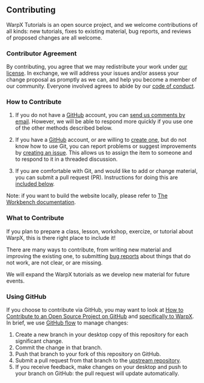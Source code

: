 ## Contributing

WarpX Tutorials is an open source project, and we welcome contributions of all kinds: 
new tutorials, fixes to existing material, bug reports, and reviews of proposed changes are all
welcome.

### Contributor Agreement

By contributing, you agree that we may redistribute your work under [our
license](LICENSE.md). In exchange, we will address your issues and/or assess
your change proposal as promptly as we can, and help you become a member of our
community. Everyone involved agrees to abide by our [code of conduct](CODE_OF_CONDUCT.md).

### How to Contribute

1. If you do not have a [GitHub][github] account, you can [send us comments by
   email][contact]. However, we will be able to respond more quickly if you use
   one of the other methods described below.

2. If you have a [GitHub][github] account, or are willing to [create
   one][github-join], but do not know how to use Git, you can report problems
   or suggest improvements by [creating an issue][repo-issues]. This allows us
   to assign the item to someone and to respond to it in a threaded discussion.

3. If you are comfortable with Git, and would like to add or change material,
   you can submit a pull request (PR). Instructions for doing this are
   [included below](#using-github). 

Note: if you want to build the website locally, please refer to [The Workbench
documentation][template-doc].

### What to Contribute

If you plan to prepare a class, lesson, workshop, exercize, or tutorial about WarpX, 
this is there right place to include it!

There are many ways to contribute, from writing new material and improving the
existing one, to submitting [bug reports][repo-issues] about things that do not work, are not clear, or are missing.

We will expand the WarpX tutorials as we develop new material for future events. 

### Using GitHub

If you choose to contribute via GitHub, you may want to look at [How to
Contribute to an Open Source Project on GitHub][how-contribute] and 
[specifically to WarpX][warpx-how-contribute]. In brief, we
use [GitHub flow][github-flow] to manage changes:  

1. Create a new branch in your desktop copy of this repository for each
   significant change.
2. Commit the change in that branch.
3. Push that branch to your fork of this repository on GitHub.
4. Submit a pull request from that branch to the [upstream repository][repo].
5. If you receive feedback, make changes on your desktop and push to your
   branch on GitHub: the pull request will update automatically.


[repo]: https://github.com/aeriforme/warpx-tutorials
[repo-issues]: https://github.com/aeriforme/warpx-tutorials/issues
[contact]: mailto:ariannaformenti@lbl.gov
[github]: https://github.com
[github-flow]: https://guides.github.com/introduction/flow/
[github-join]: https://github.com/join
[how-contribute]: https://egghead.io/courses/how-to-contribute-to-an-open-source-project-on-github
[warpx-how-contribute]: https://github.com/BLAST-WarpX/warpx/blob/development/CONTRIBUTING.rst  
[template-doc]: https://carpentries.github.io/workbench/